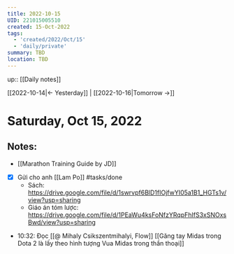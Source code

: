 ```yaml
---
title: 2022-10-15
UID: 221015005510
created: 15-Oct-2022
tags:
  - 'created/2022/Oct/15'
  - 'daily/private'
summary: TBD
location: TBD
---
```

up:: [[Daily notes]]

[[2022-10-14|<- Yesterday]] | [[2022-10-16|Tomorrow ->]]
# Saturday, Oct 15, 2022

## Notes:

- [[Marathon Training Guide by JD]]

- [x] Gửi cho anh [[Lam Po]] #tasks/done  
	- Sách: https://drive.google.com/file/d/1swrvpf6BlD1fIOjfwYI05a1B1_HGTs1v/view?usp=sharing
	- Giáo án tóm lược: https://drive.google.com/file/d/1PEaWu4ksFoNfzYRqpFhIfS3xSNOxsBwd/view?usp=sharing

- 10:32: Đọc [[@ Mihaly Csikszentmihalyi, Flow]]
[[Găng tay Midas trong Dota 2 là lấy theo hình tượng Vua Midas trong thần thoại]]
